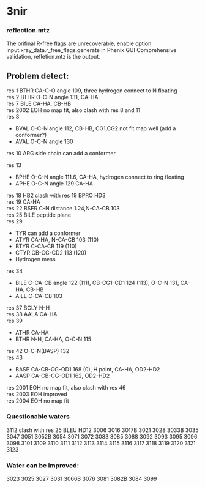 # 3nir

### reflection.mtz

The orifinal R-free flags are unrecoverable, enable option: input.xray_data.r_free_flags.generate in Phenix GUI Comprehensive validation, refletion.mtz is the output.

## Problem detect:
res 1 BTHR CA-C-O angle 109, three hydrogen connect to N floating  
res 2 BTHR O-C-N angle 131, CA-HA  
res 7 BILE CA-HA,  CB-HB     
res 2002 EOH  no map fit, also clash with res 8 and 11  
res 8 
  * BVAL O-C-N angle 112,  CB-HB,  CG1,CG2 not fit map well (add a conformer?)   
  * AVAL O-C-N angle 130   

res 10 ARG side chain can add a conformer  

res 13   
  * BPHE O-C-N angle 111.6, CA-HA, hydrogen connect to ring floating  
  * APHE O-C-N angle 129 CA-HA  
       
res 18 HB2 clash with res 19 BPRO HD3  
res 19 CA-HA  
res 22 BSER C-N distance 1.24,N-CA-CB 103  
res 25 BILE peptide plane  
res 29 
  * TYR can add  a conformer
  * ATYR CA-HA, N-CA-CB 103 (110)
  * BTYR C-CA-CB 119 (110)
  * CTYR CB-CG-CD2 113 (120)
  * Hydrogen mess
       
res 34 
  * BILE C-CA-CB angle 122 (111),  CB-CG1-CD1 124 (113), O-C-N 131, CA-HA, CB-HB
  * AILE C-CA-CB 103
  
res 37 BGLY N-H  
res 38 AALA CA-HA  
res 39 
  * ATHR CA-HA
  * BTHR N-H, CA-HA, O-C-N 115
       
res 42 O-C-N(BASP) 132  
res 43 
  * BASP CA-CB-CG-OD1 168 (0), H point, CA-HA, OD2-HD2
  * AASP CA-CB-CG-OD1 162, OD2-HD2
       
res 2001 EOH  no map fit, also clash with res 46  
res 2003 EOH improved  
res 2004 EOH no map fit  

### Questionable waters
3112 clash with res 25 BLEU HD12
3006 3016 3017B 3021 3028 3033B 3035 3047 3051 3052B 3054 3071 3072 3083 3085
3088 3092 3093 3095 3096 3098 3101 3109 3110 3111 3112 3113 3114 3115 3116 3117
3118 3119 3120 3121 3123 

### Water can be improved:
3023 3025 3027 3031 3066B 3076 3081 3082B 3084 3099 

